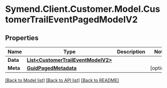 # Symend.Client.Customer.Model.CustomerTrailEventPagedModelV2

## Properties

Name | Type | Description | Notes
------------ | ------------- | ------------- | -------------
**Data** | [**List&lt;CustomerTrailEventModelV2&gt;**](CustomerTrailEventModelV2.md) |  | 
**Meta** | [**GuidPagedMetadata**](GuidPagedMetadata.md) |  | [optional] 

[[Back to Model list]](../README.md#documentation-for-models) [[Back to API list]](../README.md#documentation-for-api-endpoints) [[Back to README]](../README.md)

